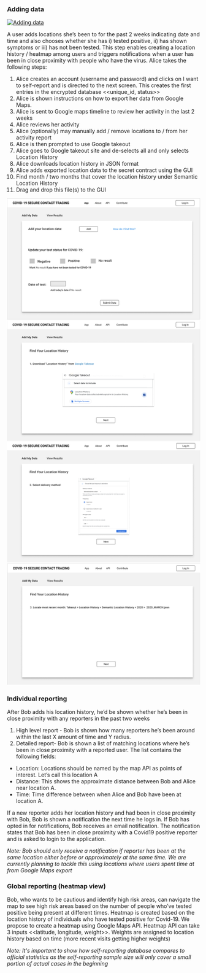 ### Adding data

[![Adding data]({https://img.youtube.com/vi/12ghA-KlbxY/maxresdefault.jpg})]({https://youtu.be/12ghA-KlbxY} "Adding Data UX")


A user adds locations she’s been to for the past 2 weeks indicating date and time and also chooses whether she has i) tested positive, ii) has shown symptoms or iii) has not been tested. This step enables creating a location history / heatmap among users and triggers notifications when a user has been in close proximity with people who have the virus. Alice takes the following steps:
1. Alice creates an account (username and password) and clicks on I want to self-report and is directed to the next screen. This creates the first entries in the encrypted database <<unique_id, status>> 
2. Alice is shown instructions on how to export her data from Google Maps.
3. Alice is sent to Google maps timeline to review her activity in the last 2 weeks
4. Alice reviews her activity
5. Alice (optionally) may manually add / remove locations to / from her activity report
6. Alice is then prompted to use Google takeout
7. Alice goes to Google takeout site and de-selects all and only selects Location History
8. Alice downloads location history in JSON format
9. Alice adds exported location data to the secret contract using the GUI
10. Find month / two months that cover the location history under Semantic Location History
11. Drag and drop this file(s) to the GUI

![image](add-data.png)
![image](find-data-1.png)
![image](find-data-2.png)
![image](find-data-3.png)



### Individual reporting
After Bob adds his location history, he’d be shown whether he’s been in close proximity with any reporters in the past two weeks
1. High level report - Bob is shown how many reporters he’s been around within the last X amount of time and Y radius.
2. Detailed report- Bob is shown a list of matching locations where he’s been in close proximity with a reported user. The list contains the following fields:
- Location: Locations should be named by the map API as points of interest. Let’s call this location A
- Distance: This shows the approximate distance between Bob and Alice near location A.
- Time: Time difference between when Alice and Bob have been at location A.

If a new reporter adds her location history and had been in close proximity with Bob, Bob is shown a notification the next time he logs in. If Bob has opted in for notifications, Bob receives an email notification. The notification states that Bob has been in close proximity with a Covid19 positive reporter and is asked to login to the application. 

_Note: Bob should only receive a notification if reporter has been at the same location either before or approximately at the same time. We are currently planning to tackle this using locations where users spent time at from Google Maps export_

### Global reporting (heatmap view)
Bob, who wants to be cautious and identify high risk areas, can navigate the map to see high risk areas based on the number of people who’ve tested positive being present at different times.
Heatmap is created based on the location history of individuals who have tested positive for Covid-19. We propose to create a heatmap using Google Maps API. Heatmap API can take 3 inputs  <<latitude, longitude, weight>>. Weights are assigned to location history based on time (more recent visits getting higher weights)

_Note: It's important to show how self-reporting database compares to official statistics as the self-reporting sample size will only cover a small portion of actual cases in the beginning_



